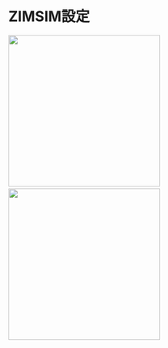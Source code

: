 # ZIMSIM設定

<img width="300" src="https://user-images.githubusercontent.com/59504416/218251148-51842818-1d25-4fe7-bfb3-716600bad6c7.PNG" />　<img width="300" src="https://user-images.githubusercontent.com/59504416/218251147-1f7ff7fc-d9d8-482c-9747-2376fb42887a.PNG" />
